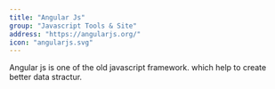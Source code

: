 ```yaml
---
title: "Angular Js"
group: "Javascript Tools & Site"
address: "https://angularjs.org/"
icon: "angularjs.svg"
---
```


Angular js is one of the old javascript framework. which help to create better data stractur.